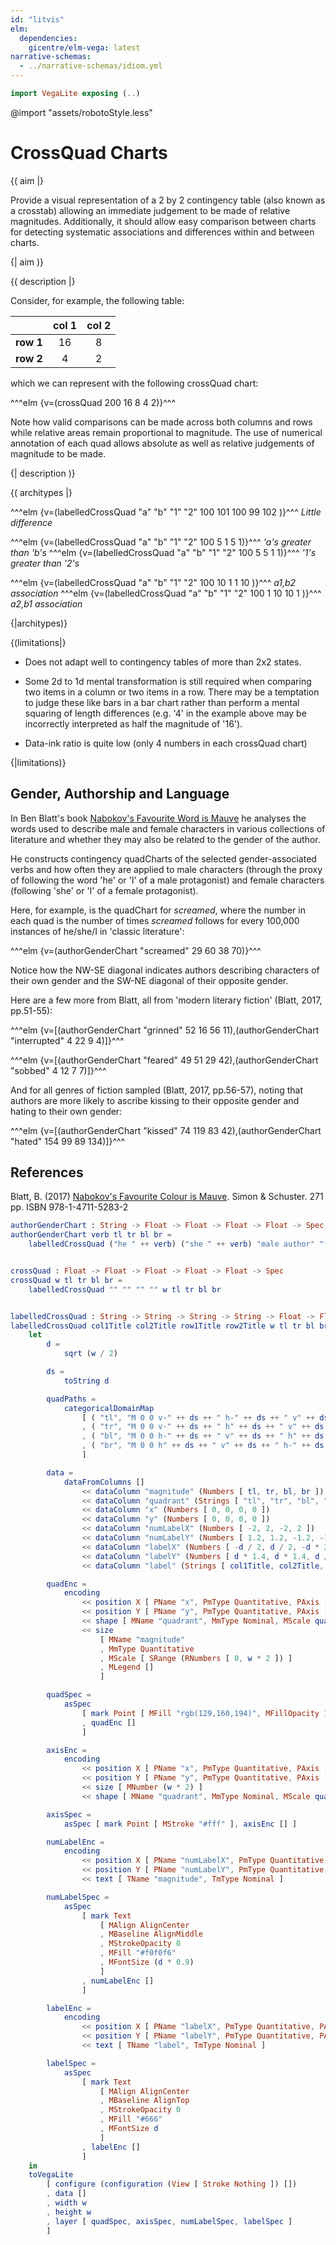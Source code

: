 ```yaml
---
id: "litvis"
elm:
  dependencies:
    gicentre/elm-vega: latest
narrative-schemas:
  - ../narrative-schemas/idiom.yml
---
```


```elm {l=hidden}
import VegaLite exposing (..)
```

@import "assets/robotoStyle.less"

# CrossQuad Charts

{( aim |}

Provide a visual representation of a 2 by 2 contingency table (also known as a crosstab) allowing an immediate judgement to be made of relative magnitudes.
Additionally, it should allow easy comparison between charts for detecting systematic associations and differences within and between charts.

{| aim )}

{( description |}

Consider, for example, the following table:

|           | col 1 | col 2 |
| --------- | :---: | :---: |
| **row 1** |  16   |   8   |
| **row 2** |   4   |   2   |

which we can represent with the following crossQuad chart:

^^^elm {v=(crossQuad 200 16 8 4 2)}^^^

Note how valid comparisons can be made across both columns and rows while relative areas remain proportional to magnitude.
The use of numerical annotation of each quad allows absolute as well as relative judgements of magnitude to be made.

{| description )}

{( architypes |}

^^^elm {v=(labelledCrossQuad "a" "b" "1" "2" 100 101 100 99 102 )}^^^
_Little difference_

^^^elm {v=(labelledCrossQuad "a" "b" "1" "2" 100 5 1 5 1)}^^^
_'a's greater than 'b's_<!-- ^^^elm {v=(labelledCrossQuad "a" "b" "1" "2" 100 1 5 1 5 )}^^^
_'b's greater than 'a's_ -->
^^^elm {v=(labelledCrossQuad "a" "b" "1" "2" 100 5 5 1 1)}^^^
_'1's greater than '2's_

<!-- ^^^elm {v=(labelledCrossQuad "a" "b" "1" "2" 100 1 1 5 5 )}^^^
_'2's greater than '1's_ -->

^^^elm {v=(labelledCrossQuad "a" "b" "1" "2" 100 10 1 1 10 )}^^^
_a1,b2 association_
^^^elm {v=(labelledCrossQuad "a" "b" "1" "2" 100 1 10 10 1 )}^^^
_a2,b1 association_

{|architypes)}

{(limitations|}

- Does not adapt well to contingency tables of more than 2x2 states.

- Some 2d to 1d mental transformation is still required when comparing two items in a column or two items in a row.
  There may be a temptation to judge these like bars in a bar chart rather than perform a mental squaring of length differences (e.g. '4' in the example above may be incorrectly interpreted as half the magnitude of '16').

- Data-ink ratio is quite low (only 4 numbers in each crossQuad chart)

{|limitations)}

## Gender, Authorship and Language

In Ben Blatt's book [Nabokov's Favourite Word is Mauve](http://www.simonandschuster.com/books/Nabokovs-Favorite-Word-Is-Mauve/Ben-Blatt/9781501105388) he analyses the words used to describe male and female characters in various collections of literature and whether they may also be related to the gender of the author.

He constructs contingency quadCharts of the selected gender-associated verbs and how often they are applied to male characters (through the proxy of following the word 'he' or 'I' of a male protagonist) and female characters (following 'she' or 'I' of a female protagonist).

Here, for example, is the quadChart for _screamed_, where the number in each quad is the number of times _screamed_ follows for every 100,000 instances of he/she/I in 'classic literature':

^^^elm {v=(authorGenderChart "screamed" 29 60 38 70)}^^^

Notice how the NW-SE diagonal indicates authors describing characters of their own gender and the SW-NE diagonal of their opposite gender.

Here are a few more from Blatt, all from 'modern literary fiction' (Blatt, 2017, pp.51-55):

^^^elm {v=[(authorGenderChart "grinned" 52 16 56 11),(authorGenderChart "interrupted" 4 22 9 4)]}^^^

^^^elm {v=[(authorGenderChart "feared" 49 51 29 42),(authorGenderChart "sobbed" 4 12 7 7)]}^^^

And for all genres of fiction sampled (Blatt, 2017, pp.56-57), noting that authors are more likely to ascribe kissing to their opposite gender and hating to their own gender:

^^^elm {v=[(authorGenderChart "kissed" 74 119 83 42),(authorGenderChart "hated" 154 99 89 134)]}^^^

## References

Blatt, B. (2017) [Nabokov's Favourite Colour is Mauve](http://www.simonandschuster.com/books/Nabokovs-Favorite-Word-Is-Mauve/Ben-Blatt/9781501105388). Simon & Schuster. 271 pp. ISBN 978-1-4711-5283-2

```elm {l=hidden}
authorGenderChart : String -> Float -> Float -> Float -> Float -> Spec
authorGenderChart verb tl tr bl br =
    labelledCrossQuad ("he " ++ verb) ("she " ++ verb) "male author" "female author" 200 tl tr bl br


crossQuad : Float -> Float -> Float -> Float -> Float -> Spec
crossQuad w tl tr bl br =
    labelledCrossQuad "" "" "" "" w tl tr bl br


labelledCrossQuad : String -> String -> String -> String -> Float -> Float -> Float -> Float -> Float -> Spec
labelledCrossQuad col1Title col2Title row1Title row2Title w tl tr bl br =
    let
        d =
            sqrt (w / 2)

        ds =
            toString d

        quadPaths =
            categoricalDomainMap
                [ ( "tl", "M 0 0 v-" ++ ds ++ " h-" ++ ds ++ " v" ++ ds ++ "z" )
                , ( "tr", "M 0 0 v-" ++ ds ++ " h" ++ ds ++ " v" ++ ds ++ "z" )
                , ( "bl", "M 0 0 h-" ++ ds ++ " v" ++ ds ++ " h" ++ ds ++ "z" )
                , ( "br", "M 0 0 h" ++ ds ++ " v" ++ ds ++ " h-" ++ ds ++ "z" )
                ]

        data =
            dataFromColumns []
                << dataColumn "magnitude" (Numbers [ tl, tr, bl, br ])
                << dataColumn "quadrant" (Strings [ "tl", "tr", "bl", "br" ])
                << dataColumn "x" (Numbers [ 0, 0, 0, 0 ])
                << dataColumn "y" (Numbers [ 0, 0, 0, 0 ])
                << dataColumn "numLabelX" (Numbers [ -2, 2, -2, 2 ])
                << dataColumn "numLabelY" (Numbers [ 1.2, 1.2, -1.2, -1.2 ])
                << dataColumn "labelX" (Numbers [ -d / 2, d / 2, -d * 2, -d * 2 ])
                << dataColumn "labelY" (Numbers [ d * 1.4, d * 1.4, d / 2, -d / 2 ])
                << dataColumn "label" (Strings [ col1Title, col2Title, row1Title, row2Title ])

        quadEnc =
            encoding
                << position X [ PName "x", PmType Quantitative, PAxis [] ]
                << position Y [ PName "y", PmType Quantitative, PAxis [] ]
                << shape [ MName "quadrant", MmType Nominal, MScale quadPaths, MLegend [] ]
                << size
                    [ MName "magnitude"
                    , MmType Quantitative
                    , MScale [ SRange (RNumbers [ 0, w * 2 ]) ]
                    , MLegend []
                    ]

        quadSpec =
            asSpec
                [ mark Point [ MFill "rgb(129,160,194)", MFillOpacity 1, MStroke "#fff", MStrokeWidth 0 ]
                , quadEnc []
                ]

        axisEnc =
            encoding
                << position X [ PName "x", PmType Quantitative, PAxis [] ]
                << position Y [ PName "y", PmType Quantitative, PAxis [] ]
                << size [ MNumber (w * 2) ]
                << shape [ MName "quadrant", MmType Nominal, MScale quadPaths, MLegend [] ]

        axisSpec =
            asSpec [ mark Point [ MStroke "#fff" ], axisEnc [] ]

        numLabelEnc =
            encoding
                << position X [ PName "numLabelX", PmType Quantitative, PAxis [] ]
                << position Y [ PName "numLabelY", PmType Quantitative, PAxis [] ]
                << text [ TName "magnitude", TmType Nominal ]

        numLabelSpec =
            asSpec
                [ mark Text
                    [ MAlign AlignCenter
                    , MBaseline AlignMiddle
                    , MStrokeOpacity 0
                    , MFill "#f0f0f6"
                    , MFontSize (d * 0.9)
                    ]
                , numLabelEnc []
                ]

        labelEnc =
            encoding
                << position X [ PName "labelX", PmType Quantitative, PAxis [] ]
                << position Y [ PName "labelY", PmType Quantitative, PAxis [] ]
                << text [ TName "label", TmType Nominal ]

        labelSpec =
            asSpec
                [ mark Text
                    [ MAlign AlignCenter
                    , MBaseline AlignTop
                    , MStrokeOpacity 0
                    , MFill "#666"
                    , MFontSize d
                    ]
                , labelEnc []
                ]
    in
    toVegaLite
        [ configure (configuration (View [ Stroke Nothing ]) [])
        , data []
        , width w
        , height w
        , layer [ quadSpec, axisSpec, numLabelSpec, labelSpec ]
        ]
```
